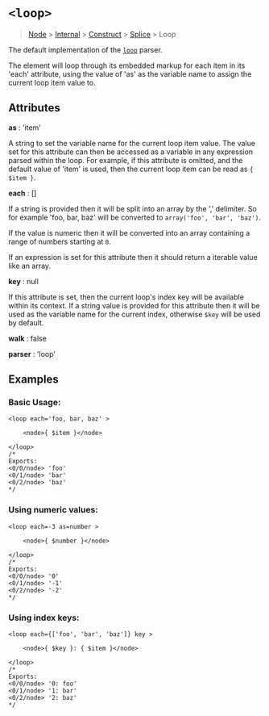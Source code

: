 # `<loop>`

> [Node](./node.md) > [Internal](./internal.md) > [Construct](./construct.md) > [Splice](./splice.md) > Loop

The default implementation of the [`loop`](../parsers/loop.md) parser.

The element will loop through its embedded markup for each item in its 'each' attribute, using the value of 'as' as the variable name to assign the current loop item value to.

## Attributes

**as** : 'item'

A string to set the variable name for the current loop item value. The value set for this attribute can then be accessed as a variable in any expression parsed within the loop. For example, if this attribute is omitted, and the default value of 'item' is used, then the current loop item can be read as `{ $item }`.

**each** : []

If a string is provided then it will be split into an array by the ',' delimiter. So for example 'foo, bar, baz' will be converted to `array('foo', 'bar', 'baz')`.

If the value is numeric then it will be converted into an array containing a range of numbers starting at `0`.

If an expression is set for this attribute then it should return a iterable value like an array.

**key** : null

If this attribute is set, then the current loop's index key will be available within its context. If a string value is provided for this attribute then it will be used as the variable name for the current index, otherwise `$key` will be used by default.

**walk** : false

**parser** : 'loop'

## Examples

### Basic Usage:

```
<loop each='foo, bar, baz' >

    <node>{ $item }</node>

</loop>
/* 
Exports:
<0/0/node> 'foo'
<0/1/node> 'bar'
<0/2/node> 'baz'
*/
```

### Using numeric values:

```
<loop each=-3 as=number >

    <node>{ $number }</node>

</loop>
/*
Exports:
<0/0/node> '0'
<0/1/node> '-1'
<0/2/node> '-2'
*/
```

### Using index keys:

```
<loop each={['foo', 'bar', 'baz']} key >

    <node>{ $key }: { $item }</node>

</loop>
/*
Exports:
<0/0/node> '0: foo'
<0/1/node> '1: bar'
<0/2/node> '2: baz'
*/
```
